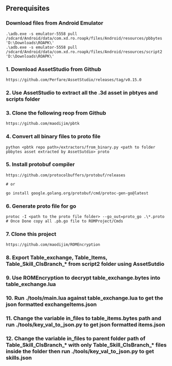 ## Prerequisites

### Download files from Android Emulator
```
.\adb.exe -s emulator-5558 pull /sdcard/Android/data/com.xd.ro.roapk/files/Android/resources/pbbytes 'D:\Downloads\ROAPK\'
.\adb.exe -s emulator-5558 pull /sdcard/Android/data/com.xd.ro.roapk/files/Android/resources/script2 'D:\Downloads\ROAPK\'
```

### 1. Download AssetStudio from Github
```
https://github.com/Perfare/AssetStudio/releases/tag/v0.15.0
```

### 2. Use AssetStudio to extract all the .3d asset in pbtyes and scripts folder

### 3. Clone the following reop from Github
```
https://github.com/maodijim/pbtk
```

### 4. Convert all binary files to proto file
```
python <pbtk repo path>/extractors/from_binary.py <path to folder pbbytes asset extracted by AssetSutdio> proto
```

### 5. Install protobuf compiler
```
https://github.com/protocolbuffers/protobuf/releases

# or

go install google.golang.org/protobuf/cmd/protoc-gen-go@latest
```

### 6. Generate proto file for go
```
protoc -I <path to the proto file folder> --go_out=proto_go .\*.proto
# Once Done copy all .pb.go file to ROMProject/Cmds
```

### 7. Clone this project
```
https://github.com/maodijim/ROMEncryption
```

### 8. Export Table_exchange, Table_Items, Table_Skill_ClsBranch_* from script2 folder using AssetSutdio


### 9. Use ROMEncryption to decrypt table_exchange.bytes into table_exchange.lua

### 10. Run ./tools/main.lua against table_exchange.lua to get the json formatted exchangeItems.json


### 11. Change the variable in_files to table_items.bytes path and run ./tools/key_val_to_json.py to get json formatted items.json

### 12. Change the variable in_files to parent folder path of Table_Skill_ClsBranch_* with only Table_Skill_ClsBranch_* files inside the folder then run ./tools/key_val_to_json.py to get skills.json

